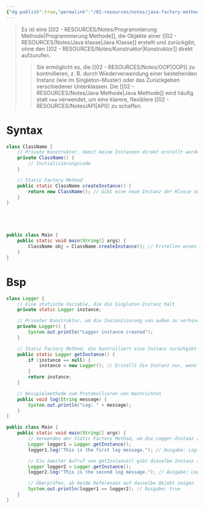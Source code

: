 ```yaml
---
{"dg-publish":true,"permalink":"/02-resources/notes/java-factory-method/","tags":["informatik/code/java","informatik/code/OOP"],"noteIcon":"","updated":"2025-09-10T16:33:03.260+02:00"}
---
```


>Es ist eine [[02 - RESOURCES/Notes/Programmierung Methode\|Programmierung Methode]], die Objekte einer [[02 - RESOURCES/Notes/Java klasse\|Java Klasse]] erstellt und zurückgibt, ohne den [[02 - RESOURCES/Notes/Konstruktor\|Konstruktor]] direkt aufzurufen. 
>>Sie ermöglicht es, die [[02 - RESOURCES/Notes/OOP\|OOP]] zu kontrollieren, z. B. durch Wiederverwendung einer bestehenden Instanz (wie im Singleton-Muster) oder das Zurückgeben verschiedener Unterklassen. 
>>Die [[02 - RESOURCES/Notes/Java Methode\|Java Methode]] wird häufig statt `new` verwendet, um eine klarere, flexiblere [[02 - RESOURCES/Notes/API\|API]] zu schaffen.

# Syntax
```java
class ClassName {
    // Private Konstruktor, damit keine Instanzen direkt erstellt werden können
    private ClassName() {
        // Initialisierungscode
    }

    // Static Factory Method
    public static ClassName createInstance() {
        return new ClassName(); // Gibt eine neue Instanz der Klasse zurück
    }
}





public class Main {
    public static void main(String[] args) {
        ClassName obj = ClassName.createInstance(); // Erstellen eines Objekts über die Factory-Methode
    }
}

```

# Bsp

```java
class Logger {
    // Eine statische Variable, die die Singleton-Instanz hält
    private static Logger instance;

    // Privater Konstruktor, um die Instanziierung von außen zu verhindern
    private Logger() {
        System.out.println("Logger instance created");
    }

    // Static Factory Method, die kontrolliert eine Instanz zurückgibt
    public static Logger getInstance() {
        if (instance == null) {
            instance = new Logger(); // Erstellt die Instanz nur, wenn sie noch nicht existiert
        }
        return instance;
    }

    // Beispielmethode zum Protokollieren von Nachrichten
    public void log(String message) {
        System.out.println("Log: " + message);
    }
}

public class Main {
    public static void main(String[] args) {
        // Verwenden der Static Factory Method, um die Logger-Instanz zu erhalten
        Logger logger1 = Logger.getInstance();
        logger1.log("This is the first log message."); // Ausgabe: Log: This is the first log message.

        // Ein zweiter Aufruf von getInstance() gibt dieselbe Instanz zurück
        Logger logger2 = Logger.getInstance();
        logger2.log("This is the second log message."); // Ausgabe: Log: This is the second log message.

        // Überprüfen, ob beide Referenzen auf dasselbe Objekt zeigen
        System.out.println(logger1 == logger2); // Ausgabe: true
    }
}
```